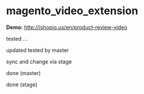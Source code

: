 # magento_video_extension

<b>Demo:</b>
<a href="http://ishopio.us/en/product-review-video">http://ishopio.us/en/product-review-video</a>

tested ...

updated tested by master

sync and change via stage

done (master)

done (stage)